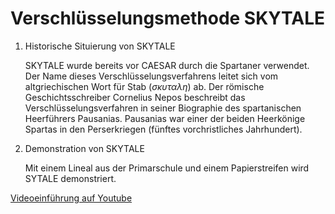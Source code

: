 # Verschlüsselungsmethode SKYTALE

1. Historische Situierung von SKYTALE
   
   SKYTALE wurde bereits vor CAESAR durch die Spartaner verwendet. Der
   Name dieses Verschlüsselungsverfahrens leitet sich vom altgriechischen
   Wort für Stab ($\sigma \kappa \upsilon \tau \alpha \lambda \eta$) ab.
   Der römische Geschichtsschreiber Cornelius Nepos beschreibt das
   Verschlüsselungsverfahren in seiner Biographie des spartanischen
   Heerführers Pausanias. Pausanias war einer der beiden Heerkönige
   Spartas in den Perserkriegen (fünftes vorchristliches Jahrhundert).

2. Demonstration von SKYTALE
   
   Mit einem Lineal aus der Primarschule und einem Papierstreifen wird
   SYTALE demonstriert.

[Videoeinführung auf Youtube](https://youtu.be/EhS2KN1mgVA)